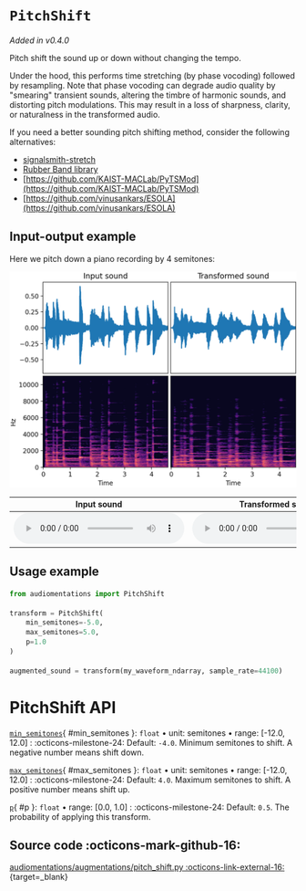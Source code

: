# `PitchShift`

_Added in v0.4.0_

Pitch shift the sound up or down without changing the tempo.

Under the hood, this performs time stretching (by phase vocoding) followed by resampling.
Note that phase vocoding can degrade audio quality by "smearing" transient sounds,
altering the timbre of harmonic sounds, and distorting pitch modulations. This may
result in a loss of sharpness, clarity, or naturalness in the transformed audio.

If you need a better sounding pitch shifting method, consider the following alternatives:

* [signalsmith-stretch](https://github.com/Signalsmith-Audio/signalsmith-stretch)
* [Rubber Band library](https://breakfastquay.com/rubberband/)
* [https://github.com/KAIST-MACLab/PyTSMod](https://github.com/KAIST-MACLab/PyTSMod)
* [https://github.com/vinusankars/ESOLA](https://github.com/vinusankars/ESOLA)

## Input-output example

Here we pitch down a piano recording by 4 semitones:

![Input-output waveforms and spectrograms](PitchShift.webp)

| Input sound                                                                           | Transformed sound                                                                           |
|---------------------------------------------------------------------------------------|---------------------------------------------------------------------------------------------|
| <audio controls><source src="../PitchShift_input.flac" type="audio/flac"></audio> | <audio controls><source src="../PitchShift_transformed.flac" type="audio/flac"></audio> | 

## Usage example

```python
from audiomentations import PitchShift

transform = PitchShift(
    min_semitones=-5.0,
    max_semitones=5.0,
    p=1.0
)

augmented_sound = transform(my_waveform_ndarray, sample_rate=44100)
```

# PitchShift API

[`min_semitones`](#min_semitones){ #min_semitones }: `float` • unit: semitones • range: [-12.0, 12.0]
:   :octicons-milestone-24: Default: `-4.0`. Minimum semitones to shift. A negative number means shift down.

[`max_semitones`](#max_semitones){ #max_semitones }: `float` • unit: semitones • range: [-12.0, 12.0]
:   :octicons-milestone-24: Default: `4.0`. Maximum semitones to shift. A positive number means shift up.

[`p`](#p){ #p }: `float` • range: [0.0, 1.0]
:   :octicons-milestone-24: Default: `0.5`. The probability of applying this transform.

## Source code :octicons-mark-github-16:

[audiomentations/augmentations/pitch_shift.py :octicons-link-external-16:](https://github.com/iver56/audiomentations/blob/main/audiomentations/augmentations/pitch_shift.py){target=_blank}
